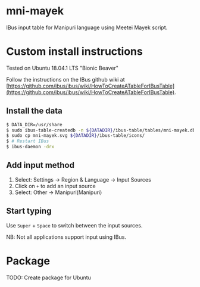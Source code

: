 # mni-mayek

IBus input table for Manipuri language using Meetei Mayek script.

# Custom install instructions

Tested on Ubuntu 18.04.1 LTS "Bionic Beaver"

Follow the instructions on the IBus github wiki at [https://github.com/ibus/ibus/wiki/HowToCreateATableForIBusTable](https://github.com/ibus/ibus/wiki/HowToCreateATableForIBusTable).


## Install the data
```bash
$ DATA_DIR=/usr/share
$ sudo ibus-table-createdb -n ${DATADIR}/ibus-table/tables/mni-mayek.db -s mni-mayek.txt
$ sudo cp mni-mayek.svg ${DATADIR}/ibus-table/icons/ 
$ # Restart IBus
$ ibus-daemon -drx
```

## Add input method

1. Select: Settings -> Region & Language -> Input Sources
2. Click on `+` to add an input source
3. Select: Other -> Manipuri(Manipuri)

## Start typing

Use `Super` + `Space` to switch between the input sources.

NB: Not all applications support input using IBus.

# Package

TODO: Create package for Ubuntu